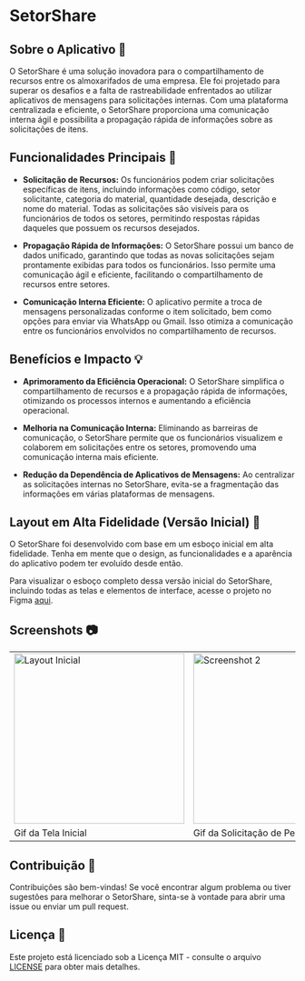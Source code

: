 # SetorShare    

## Sobre o Aplicativo 📲

O SetorShare é uma solução inovadora para o compartilhamento de recursos entre os almoxarifados de uma empresa. Ele foi projetado para superar os desafios e a falta de rastreabilidade enfrentados ao utilizar aplicativos de mensagens para solicitações internas. Com uma plataforma centralizada e eficiente, o SetorShare proporciona uma comunicação interna ágil e possibilita a propagação rápida de informações sobre as solicitações de itens.

## Funcionalidades Principais 🚀

- **Solicitação de Recursos:** Os funcionários podem criar solicitações específicas de itens, incluindo informações como código, setor solicitante, categoria do material, quantidade desejada, descrição e nome do material. Todas as solicitações são visíveis para os funcionários de todos os setores, permitindo respostas rápidas daqueles que possuem os recursos desejados.

- **Propagação Rápida de Informações:** O SetorShare possui um banco de dados unificado, garantindo que todas as novas solicitações sejam prontamente exibidas para todos os funcionários. Isso permite uma comunicação ágil e eficiente, facilitando o compartilhamento de recursos entre setores.

- **Comunicação Interna Eficiente:** O aplicativo permite a troca de mensagens personalizadas conforme o item solicitado, bem como opções para enviar via WhatsApp ou Gmail. Isso otimiza a comunicação entre os funcionários envolvidos no compartilhamento de recursos.

## Benefícios e Impacto 💡

- **Aprimoramento da Eficiência Operacional:** O SetorShare simplifica o compartilhamento de recursos e a propagação rápida de informações, otimizando os processos internos e aumentando a eficiência operacional.

- **Melhoria na Comunicação Interna:** Eliminando as barreiras de comunicação, o SetorShare permite que os funcionários visualizem e colaborem em solicitações entre os setores, promovendo uma comunicação interna mais eficiente.

- **Redução da Dependência de Aplicativos de Mensagens:** Ao centralizar as solicitações internas no SetorShare, evita-se a fragmentação das informações em várias plataformas de mensagens.

## Layout em Alta Fidelidade (Versão Inicial) 🎨

O SetorShare foi desenvolvido com base em um esboço inicial em alta fidelidade. Tenha em mente que o design, as funcionalidades e a aparência do aplicativo podem ter evoluído desde então.

Para visualizar o esboço completo dessa versão inicial do SetorShare, incluindo todas as telas e elementos de interface, acesse o projeto no Figma [aqui](https://www.figma.com/file/xTYVIMQ5oblGzLNFRwGM3E/Projeto_Almox_Kau%C3%A3?type=design&node-id=0-1&t=JRXm61IHqq8qjSb2-0).

## Screenshots 📷
<div align="center">
  
  | | |
  |---|---|
  | <img src="https://github.com/KrodrigoDev/SetorShare/assets/126525471/d3c30157-fe0e-4aa5-acce-7d8d91e5e621" alt="Layout Inicial" width="300"> | <img src="https://github.com/KrodrigoDev/SetorShare/assets/126525471/f3e6f8d8-1095-4993-a5bc-a034f676c00c" alt="Screenshot 2" width="300"> |
  |Gif da Tela Inicial | Gif da Solicitação de Pedido |
  
</div>

  

## Contribuição 🤝

Contribuições são bem-vindas! Se você encontrar algum problema ou tiver sugestões para melhorar o SetorShare, sinta-se à vontade para abrir uma issue ou enviar um pull request.

## Licença 📄

Este projeto está licenciado sob a Licença MIT - consulte o arquivo [LICENSE](LICENSE) para obter mais detalhes.
